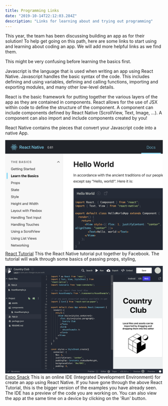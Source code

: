 ```yaml
---
title: Programming Links
date: "2019-10-14T22:12:03.284Z"
description: "Links for learning about and trying out programming"
---
```


This year, the team has been discussing building an app as for their solution!
To help get going on this path, here are some links to start using and learning about coding an app.
We will add more helpful links as we find them.

This might be very confusing before learning the basics first.

Javascript is the language that is used when writing an app using React Native.
Javascript handles the basic syntax of the code.
This includes defining and using variables, defining and calling functions, importing and exporting modules, and many other low-level details.

React is the basic framework for putting together the various layers of the app as they are contained in components.
React allows for the use of JSX within code to define the structure of the component.
A component can include components defined by React Native (ScrollView, Text, Image, ...).
A component can also import and include components created by you! 

React Native contains the pieces that convert your Javascript code into a native App.

[![React Tutorial Pic](./react-tutorial.png)](https://facebook.github.io/react-native/docs/tutorial)
[React Tutorial](https://facebook.github.io/react-native/docs/tutorial)
This the React Native tutorial put together by Facebook.
The tutorial will walk through some basics of passing props, styling, 

[![Expo Snack Pic](./snack.png)](https://snack.expo.io)
[Expo Snack](https://snack.expo.io)
This is an online IDE (Integrated Development Environment) for create an app using React Native.
If you have gone through the above React Tutorial, this is the bigger version of the examples you have already seen.
The IDE has a preview of the code you are working on.
You can also view the app at the same time on a device by clicking on the 'Run' button.
